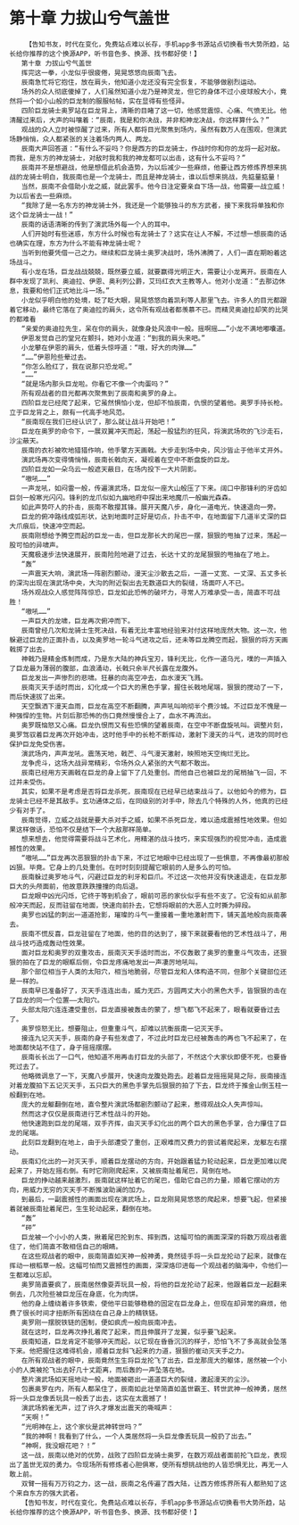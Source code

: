 # 第十章 力拔山兮气盖世
        【告知书友，时代在变化，免费站点难以长存，手机app多书源站点切换看书大势所趋，站长给你推荐的这个换源APP，听书音色多、换源、找书都好使！】
       第十章 力拔山兮气盖世
       挥完这一拳，小龙似乎很疲倦，晃晃悠悠向辰南飞去。
       辰南急忙将它抱住，放在肩头，他知道小龙还没有完全恢复，不能够做剧烈运动。
       场外的众人彻底傻掉了，人们虽然知道小龙乃是神灵龙，但它的身体不过小皮球般大小，竟然将一个如小山般的巨龙制的服服帖帖，实在显得有些怪异。
       四阶巨龙骑士奥罗站在巨龙背上，清晰的目睹了这一切，他感觉震惊、心痛、气愤无比。他清醒过来后，大声的叫嚷着：“辰南，我是和你决战，并非和神龙决战，你这样算什么？”
       观战的众人立时被惊醒了过来，所有人都将目光聚焦到场内，虽然有数万人在围观，但演武场静悄悄，众人都紧张的关注着场内两人、两龙。
       辰南大声回答道：“有什么不妥吗？你是西方的巨龙骑士，作战时你和你的龙将一起对敌。而我，是东方的神龙骑士，对敌时我和我的神龙都可以出击，这有什么不妥吗？”
       辰南并不是想避战，他是想借此机会造势，为以后减少一些麻烦，他要让西方修炼界想来挑战的龙骑士明白，我辰南也是一个龙骑士，而且是神龙骑士，谁以后想来挑战，先掂量掂量！
       当然，辰南不会借助小龙之威，就此罢手。他今日注定要亲自下场一战，他需要一战立威！为以后省去一些麻烦。
       “我除了是一名东方的神龙骑士外，我还是一个能够独斗的东方武者，接下来我将单独和你这个巨龙骑士一战！”
       辰南的话语清晰的传到了演武场外每一个人的耳中。
       人们开始时有些迷惑，东方什么时候也有龙骑士了？这实在让人不解，不过想一想辰南的话也确实在理，东方为什么不能有神龙骑士呢？
       当听到他要凭借一己之力。继续和巨龙骑士奥罗决战时，场外沸腾了，人们一直在期盼着这场战斗。
       有小龙在场，巨龙战战兢兢，既然要立威，就要赢得光明正大，需要让小龙离开。辰南在人群中发现了凯利、奥迪拉、伊恩、奥利列公爵，艾玛红衣大主教等人。他对小龙道：“去那边休息，我要和他们正式地比斗一场。”
       小龙似乎明白他的处境，眨了眨大眼，晃晃悠悠向着凯利等人那里飞去。许多人的目光都跟着它移动，最终它落在了奥迪拉的肩头，这令所有观战者都羡慕不已。而精灵奥迪拉却笑的比哭的都难看
       “亲爱的奥迪拉先生，呆在你的肩头，就像身处风浪中一般。摇啊摇……”小龙不满地嘟囔道。
       伊恩发觉自己的堂兄在颤抖，她对小龙道：“到我的肩头来吧。”
       小龙攀在伊恩的肩头，低着头惊呼道：“哦，好大的肉弹……”
       “……”伊恩险些晕过去。
       “你怎么脸红了，我在说那只恐龙呢。”
       “……”
       “就是场内那头巨龙啦。你看它不像一个肉蛋吗？”
       所有观战者的目光都再次聚焦到了辰南和奥罗的身上。
       四阶巨龙已经爬了起来，它虽然惧怕小龙，但却不怕辰南，仇恨的望着他。奥罗手持长枪。立于巨龙背之上，颇有一代高手地风范。
       “辰南现在我们已经认识了，那么就让战斗开始吧！”
       巨龙在奥罗的命令下，一展双翼冲天而起，荡起一股猛烈的狂风，将演武场吹的飞沙走石，沙尘蔽天。
       辰南的衣衫被吹地猎猎作响，他手擎方天画戟。大步走到场中央，风沙皆止于他半丈开外。
       演武场再次变得情悄悄，辰南长戟向天，凝视着在空中不断盘旋的巨龙。
       四阶巨龙如一朵乌云一般遮天蔽日，在场内投下一大片阴影。
       “嗷吼……”
       一声龙吼，如闷雷一般，传遍演武场，巨龙似一座大山般压了下来。阔口中那锋利的牙齿如巨剑一般寒光闪闪。锋利的龙爪似如九幽地府中探出来地魔爪一般幽光森森。
       如此声势吓人的扑击，辰南不敢撄其锋。展开天魔八步，身化一道电光，快速退向一旁。
       巨龙的俯冲路线成弧形状，达到地面时正好是切点，扑击不中，在地面留下几道半丈深的巨大爪痕后，快速冲空而起。
       辰南刚想给予腾空而起的巨龙一击，但巨龙那长大的尾巴一摆，狠狠的甩抽了过来，荡起一股可怕的异啸声。
       天魔极速步法快速展开，辰南险险地避了过去，长达十丈的龙尾狠狠的甩抽在了地上。
       “轰”
       一声震天大响，演武场一阵剧烈颤动，漫天尘沙散去之后，一道一丈宽、一丈深、五丈多长的深沟出现在演武场中央，大沟的附近裂出去无数道巨大的裂缝，场面吓人不已。
       场外观战众人感觉阵阵惊恐，巨龙如此恐怖的破坏力，寻常人万难承受一击，简直不可战胜！
       “嗷吼……”
       一声巨大的龙啸，巨龙再次俯冲而下。
       辰南曾经几次和龙骑士生死决战，有着无比丰富地经验来对付这样地庞然大物。这一次，他躲避过巨龙的正面扑击，以及奥罗地一轮斗气进攻之后，还未等巨龙腾空而起，狠狠的将方天画戟掷了出去。
       神戟乃是精金炼制而成，乃是东大陆的神兵宝刃，锋利无比，化作一道乌光，噗的一声插入了巨龙最为薄弱的腹部，血浪涌动，长戟只余半尺长露在龙腹外。
       巨龙发出一声惨烈的悲啸。狂暴的向高空冲去，血水漫天飞溅。
       辰南灭天手适时而出，幻化成一个巨大的黑色手掌，握住长戟地尾端，狠狠的搅动了一下，而后快速拔了出来。
       天空飘洒下漫天血雨，巨龙在高空不断翻腾，声声吼叫响彻半个费沙城。不过巨龙不愧是一种强悍的生物。片刻后那恐怖的伤口竟然慢慢合上了，血水不再流出。
       奥罗既恼怒又心痛。巨龙仇恨而又有些恐惧的望着辰南，在空中不断盘旋吼叫。调整片刻，奥罗驾驭着巨龙再次开始冲击，这时他手中的长枪不断挥动，激射下漫天的斗气，进攻的同时也保护巨龙免受伤害。
       演武场内，声声龙吼。震荡天地，戟芒、斗气漫天激射，映照地天空绚烂无比。
       龙争虎斗，这场大战异常精彩，令场外众人紧张的大气都不敢出。
       辰南已经用方天画戟在巨龙的身上留下了几处重创。而他自己也被巨龙的尾梢抽飞一回，不过并未受伤。
       其实，如果不是考虑是否将巨龙杀死，辰南现在已经早已结束战斗了。以他如今的修为，巨龙骑士已经不是其敌手。玄功通体之后，在同级别的对手中，除去几个特殊的人外，他真的已经少有对手了。
       辰南觉得，立威之战就是要大杀对手之威，如果不杀死巨龙，难以造成震撼性地效果。但如果这样做话，恐怕不仅是结下一个大敌那样简单。
       想来想去，他觉得需要将战斗艺术化，用精湛的战斗技巧，来实现强烈的视觉冲击，造成震撼性的效果。
       “嗷吼……”巨龙再次恶狠狠的扑击下来，不过它地眼中已经出现了一些惧意，不再像最初那般凶狠。毕竟。它身上的几处重创。在时时刻刻提醒它眼前的人是多么的可怕。
       辰南躲过奥罗地斗气，闪避过巨龙的利牙和巨爪。不过这一次他并没有快速退走，在巨龙那巨大的头颅面前，他故意跌跌撞撞的向后退。
       巨龙眼中凶光闪烁，它终于等到机会了，眼前可恶的家伙似乎有些不支了。它没有如从前那般冲天而起，反而驻留在地面，快速向前扑去，它想将眼前的大恶人立时撕为碎段。
       奥罗也凶猛的刺出一道道抢影，璀璨的斗气一重接着一重地激射而下，铺天盖地般向辰南袭去。
       辰南不慌反喜，巨龙驻留在了地面，他的目的达到了，接下来就要看他的艺术性战斗了，用战斗技巧造成轰动性效果。
       面对巨龙和奥罗的双重攻击，辰南灭天手适时而出，不仅轰散了奥罗的重重斗气攻击，还狠狠的拍在了巨龙的眼眶后侧，令巨龙疼痛地发出一声凄厉地吼叫。
       那个部位相当于人类的太阳穴，相当地脆弱，尽管巨龙和人体构造不同，但那个关键部位还是一样的。
       辰南早已准备好了，灭天手连连出击，威力无匹，方圆两丈大小的黑色大手，皆狠狠的击在了巨龙的同一个位置——太阳穴。
       头部太阳穴连连遭受重创，巨龙直接被轰击的蒙了，想飞都飞不起来了，眼看就要昏过去了。
       奥罗惊怒无比，想要阻止，但重重斗气，却难以抗衡辰南一记灭天手。
       接连九记灭天手，辰南的身子有些发虚了，不过此时巨龙已经被轰击的再也飞不起来了，在地面都快站不住了，身子摇摇摆摆。
       辰南长长出了一口气，他知道不用再击打巨龙的头部了，不然这个大家伙即便不死，也要昏死过去了。
       他略微调息了一下，天魔八步展开，快速向龙腹处跑去。趁着巨龙摇摇晃晃之际，辰南接连对着龙腹拍下五记灭天手，五只巨大的黑色手掌先后狠狠的拍了下去，巨龙终于推金山倒玉柱一般翻到在地。
       庞大的龙躯翻倒在地，直令整片演武场都剧烈颤动了起来，惹得观战众人失声惊叫。
       然而这才仅仅是辰南进行艺术性战斗的开始。
       他快速跑到巨龙的尾端，双手齐挥，由灭天手幻化出的两个巨大的黑色手掌，合力攥住了巨龙的尾端。
       此刻巨龙翻到在地上，由于头部遭受了重创，正艰难而又费力的尝试着爬起来，龙躯左右摆动。
       辰南幻化出的一对灭天手，顺着巨龙摆动的方向，开始跟着猛力轮动起来，巨龙更加难以爬起来了，开始左摇右倒。有时它刚刚爬起来，又被辰南扯着尾巴，晃倒在地。
       巨龙的挣动越来越激烈，辰南就这样扯着它的尾巴，借助它自己的力量，顺着它摆动的方向，用威力无穷的灭天手不断推波助澜的加力。
       到最后，一副震撼性的画面出现在演武场上，巨龙刚晃晃悠悠的爬起来，想要飞起，但紧接着就被辰南扯着尾巴，生生轮动起来，翻倒在地。
       “轰”
       “砰”
       巨龙被一个小小的人类，揪着尾巴抡到东、摔到西，这幅可怕的画面深深的将数万观战者震住了，他们简直不敢相信自己的眼睛。
       在这些观战者的眼中，辰南简直如天神一般神勇，竟然徒手将一头巨龙抡动了起来，就像在挥动一根稻草一般。这幅可怕而又震撼性的画面，深深烙印进每一个观战者的脑海中，令他们一生都难以忘却。
       奥罗简直要疯了，辰南居然像耍弄玩具一般，将他的巨龙抡动了起来，他跟着巨龙一起翻来倒去，几次险些被巨龙压在身底，化为肉饼。
       他的身上缠绕着许多铁索，使他平日能够稳稳的固定在巨龙身上，但现在却异常的麻烦，他费了很长时间才扭断所有困绕在自己身上的精铁链。
       奥罗刚一摆脱铁链的困制，便如疯虎一般向辰南冲去。
       就在这时，巨龙再次挣扎着爬了起来，而且伸展开了龙翼，似乎要飞起来。
       辰南知道，巨龙肯定不能够冲天而起，以它现在昏昏沉沉的样子，恐怕飞不了多高就会坠落下来。他把握住这难得机会，顺着巨龙斜飞起来的力道，狠狠的崔动灭天手之力。
       在所有观战者的眼中，辰南竟然生生将巨龙抡飞了出去，巨龙那庞大的躯体，居然被一个小小的人类被抡飞出去好几十丈距离，而后轰的一声坠落在地。
       整片演武场如天摇地动一般，地面被砸出一道道巨大的裂缝，激起漫天的尘沙。
       包裹奥罗在内，所有人都呆住了，辰南如此壮举简直如盖世霸王、转世武神一般神勇，居然将一头巨龙像丢玩具一般丢了出去，这实在太震撼了！
       演武场鸦雀无声，过了许久才爆发出震天的嘶喊声：
       “天啊！”
       “光明神在上，这个家伙是武神转世吗？”
       “我的神啊！我看到了什么，一个人类居然将一头巨龙像丢玩具一般扔了出去。”
       “神啊，我没眼花吧？！”
       这一战，辰南以绝对的优势，战败了四阶巨龙骑士奥罗，在数万观战者面前抡飞巨龙，表现出了盖世无双的勇力。令现场所有修炼者心胆俱寒，使所有想挑战他的人皆恐惧无比，再无一人敢上前。
       双臂一摇有万万钧之力，这一战，辰南之名传遍了西大陆，让西方修炼界所有人都熟知了这个来自东方的强大武者。
       【告知书友，时代在变化，免费站点难以长存，手机app多书源站点切换看书大势所趋，站长给你推荐的这个换源APP，听书音色多、换源、找书都好使！】